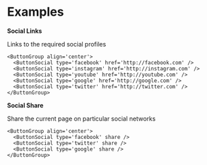 # Examples

**Social Links**

Links to the required social profiles

```
<ButtonGroup align='center'>
  <ButtonSocial type='facebook' href='http://facebook.com' />
  <ButtonSocial type='instagram' href='http://instagram.com' />
  <ButtonSocial type='youtube' href='http://youtube.com' />
  <ButtonSocial type='google' href='http://google.com' />
  <ButtonSocial type='twitter' href='http://twitter.com' />
</ButtonGroup>
```

**Social Share**

Share the current page on particular social networks

```
<ButtonGroup align='center'>
  <ButtonSocial type='facebook' share />
  <ButtonSocial type='twitter' share />
  <ButtonSocial type='google' share />
</ButtonGroup>
```
